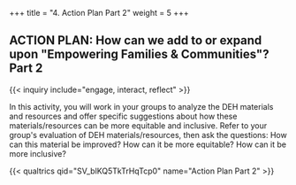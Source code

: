+++
title = "4. Action Plan Part 2"
weight = 5
+++

## ACTION PLAN: How can we add to or expand upon "Empowering Families & Communities"? Part 2

{{< inquiry include="engage, interact, reflect" >}}

In this activity, you will work in your groups to analyze the DEH materials and resources and offer specific suggestions about how these materials/resources can be more equitable and inclusive. Refer to your group's evaluation of DEH materials/resources, then ask the questions: How can this material be improved? How can it be more equitable? How can it be more inclusive?

{{< qualtrics qid="SV_blKQ5TkTrHqTcp0" name="Action Plan Part 2" >}}
